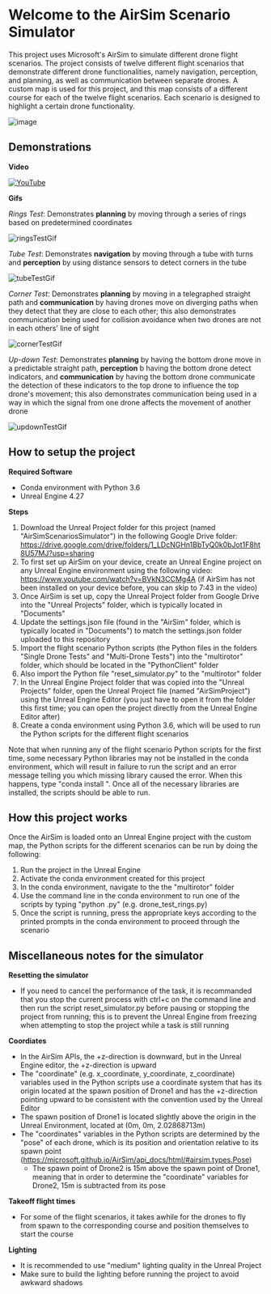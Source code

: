 # Welcome to the AirSim Scenario Simulator

This project uses Microsoft's AirSim to simulate different drone flight scenarios. The project consists of twelve different flight scenarios that demonstrate different drone functionalities, namely navigation, perception, and planning, as well as communication between separate drones. A custom map is used for this project, and this map consists of a different course for each of the twelve flight scenarios.  Each scenario is designed to highlight a certain drone functionality.

![image](https://github.com/user-attachments/assets/e9ab848a-aeac-4a2a-9f70-78ee61507759)


## Demonstrations

**Video**

[![YouTube](http://i.ytimg.com/vi/XJz8n5WocY0/hqdefault.jpg)](https://www.youtube.com/watch?v=XJz8n5WocY0)


**Gifs**

*Rings Test*: Demonstrates **planning** by moving through a series of rings based on predetermined coordinates

![ringsTestGif](https://github.com/user-attachments/assets/7a0076b5-2833-4a1e-9617-a71eb15f520e)


*Tube Test*: Demonstrates **navigation** by moving through a tube with turns and **perception** by using distance sensors to detect corners in the tube

![tubeTestGif](https://github.com/user-attachments/assets/2853a550-6b56-48fc-8e31-3c8b1ef5e97a)


*Corner Test*: Demonstrates **planning** by moving in a telegraphed straight path and **communication** by having drones move on diverging paths when they detect that they are close to each other; this also demonstrates communication being used for collision avoidance when two drones are not in each others' line of sight

![cornerTestGif](https://github.com/user-attachments/assets/34860802-8536-4e6b-8867-2692cdf09a4a)


*Up-down Test*: Demonstrates **planning** by having the bottom drone move in a predictable straight path, **perception** b having the bottom drone detect indicators, and **communication** by having the bottom drone communicate the detection of these indicators to the top drone to influence the top drone's movement; this also demonstrates communication being used in a way in which the signal from one drone affects the movement of another drone

![updownTestGif](https://github.com/user-attachments/assets/de873ddb-d682-43f6-8d83-0cf40c1cc728)


## How to setup the project

**Required Software**
- Conda environment with Python 3.6
- Unreal Engine 4.27

**Steps**
1) Download the Unreal Project folder for this project (named "AirSimScenariosSimulator") in the following Google Drive folder: https://drive.google.com/drive/folders/1_LDcNGHn1BbTyQ0k0bJot1F8ht8U57MJ?usp=sharing
2) To first set up AirSim on your device, create an Unreal Engine project on any Unreal Engine environment using the following video: https://www.youtube.com/watch?v=BVkN3CCMg4A (if AirSim has not been installed on your device before, you can skip to 7:43 in the video)
3) Once AirSim is set up, copy the Unreal Project folder from Google Drive into the "Unreal Projects" folder, which is typically located in "Documents"
4) Update the settings.json file (found in the "AirSim" folder, which is typically located in "Documents") to match the settings.json folder uploaded to this repository
5) Import the flight scenario Python scripts (the Python files in the folders "Single Drone Tests" and "Multi-Drone Tests") into the "multirotor" folder, which should be located in the "PythonClient" folder
6) Also import the Python file "reset_simulator.py" to the "multirotor" folder
7) In the Unreal Engine Project folder that was copied into the "Unreal Projects" folder, open the Unreal Project file (named "AirSimProject") using the Unreal Engine Editor (you just have to open it from the folder this first time; you can open the project directly from the Unreal Engine Editor after)
8) Create a conda environment using Python 3.6, which will be used to run the Python scripts for the different flight scenarios

Note that when running any of the flight scenario Python scripts for the first time, some necessary Python libraries may not be installed in the conda environment, which will result in failure to run the script and an error message telling you which missing library caused the error. When this happens, type "conda install <name of library>". Once all of the necessary libraries are installed, the scripts should be able to run.


## How this project works

Once the AirSim is loaded onto an Unreal Engine project with the custom map, the Python scripts for the different scenarios can be run by doing the following:

1) Run the project in the Unreal Engine
2) Activate the conda environment created for this project
3) In the conda environment, navigate to the the "multirotor" folder
4) Use the command line in the conda environment to run one of the scripts by typing "python <file name>.py" (e.g. drone_test_rings.py)
5) Once the script is running, press the appropriate keys according to the printed prompts in the conda environment to proceed through the scenario


## Miscellaneous notes for the simulator

**Resetting the simulator**
- If you need to cancel the performance of the task, it is recommanded that you stop the current process with ctrl+c on the command line and then run the script reset_simulator.py before pausing or stopping the project from running; this is to prevent the Unreal Engine from freezing when attempting to stop the project while a task is still running

**Coordiates**
- In the AirSim APIs, the +z-direction is downward, but in the Unreal Engine editor, the +z-direction is upward
- The "coordinate" (e.g. x_coordinate, y_coordinate, z_coordinate) variables used in the Python scripts use a coordinate system that has its origin located at the spawn position of Drone1 and has the +z-direction pointing upward to be consistent with the convention used by the Unreal Editor
- The spawn position of Drone1 is located slightly above the origin in the Unreal Environment, located at (0m, 0m, 2.02868713m)
- The "coordinates" variables in the Python scripts are determined by the "pose" of each drone, which is its position and orientation relative to its spawn point (https://microsoft.github.io/AirSim/api_docs/html/#airsim.types.Pose)
    - The spawn point of Drone2 is 15m above the spawn point of Drone1, meaning that in order to determine the "coordinate" variables for Drone2, 15m is subtracted from its pose

**Takeoff flight times**
- For some of the flight scenarios, it takes awhile for the drones to fly from spawn to the corresponding course and position themselves to start the course

**Lighting**
- It is recommended to use "medium" lighting quality in the Unreal Project
- Make sure to build the lighting before running the project to avoid awkward shadows
